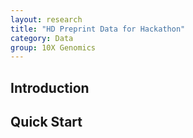 ```yaml
---
layout: research
title: "HD Preprint Data for Hackathon"
category: Data
group: 10X Genomics
---
```


## Introduction

## Quick Start
